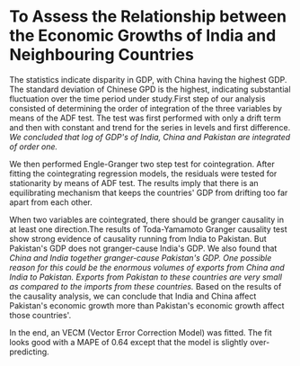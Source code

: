 # To Assess the Relationship between the Economic Growths of India and Neighbouring Countries

The statistics indicate disparity in GDP, with China having the highest GDP. The standard deviation of Chinese GPD is the highest, indicating substantial fluctuation over the time period under study.First step of our analysis consisted of determining the order of integration of the three variables by means of the ADF test. The test was first performed with only a drift term and then with constant and trend for the series in levels and first difference. *We concluded that log of GDP's of India, China and Pakistan are integrated of order one.* 


We then performed Engle-Granger two step test for cointegration. After fitting the cointegrating regression models, the residuals were tested for stationarity by means of ADF test. The results imply that there is an equilibrating mechanism that keeps the countries' GDP from drifting too far apart from each other. 


When two variables are cointegrated, there should be granger causality in at least one direction.The results of Toda-Yamamoto Granger causality test show strong evidence of causality running from India to Pakistan. But Pakistan's GDP does not granger-cause India's GDP. We also found that *China and India together granger-cause Pakistan's GDP. One possible reason for this could be the enormous volumes of exports from China and India to Pakistan. Exports from Pakistan to these countries are very small as compared to the imports from these countries.* Based on the results of the causality analysis, we can conclude that India and China affect Pakistan's economic growth more than Pakistan's economic growth affect those countries'.


In the end, an VECM (Vector Error Correction Model) was fitted. The fit looks good with a MAPE of 0.64 except that the model is slightly over-predicting. 
